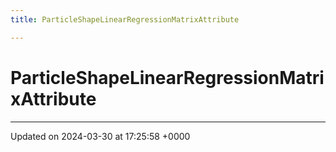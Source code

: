 ```yaml
---
title: ParticleShapeLinearRegressionMatrixAttribute

---
```


# ParticleShapeLinearRegressionMatrixAttribute





-------------------------------

Updated on 2024-03-30 at 17:25:58 +0000